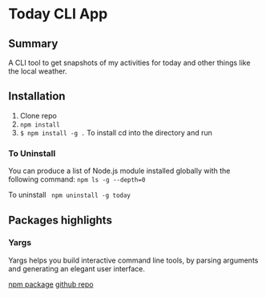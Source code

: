 # Today CLI App

## Summary

A CLI tool to get snapshots of my activities for today and other things like the local weather.

## Installation

1. Clone repo
2. `npm install`
3. `$ npm install -g .` To install cd into the directory and run

### To Uninstall

You can produce a list of Node.js module installed globally with the following command:
`npm ls -g --depth=0`

To uninstall ` npm uninstall -g today`

## Packages highlights

### Yargs

Yargs helps you build interactive command line tools, by parsing arguments and
generating an elegant user interface.

[npm package](https://www.npmjs.com/package/yargs)
[github repo](https://github.com/yargs/yargs)
